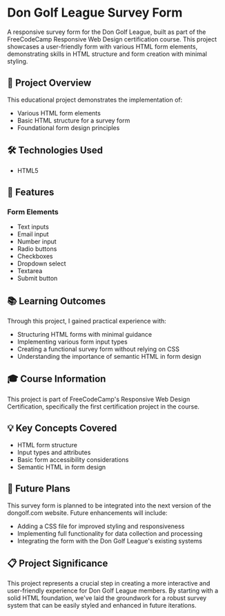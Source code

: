 # Don Golf League Survey Form

A responsive survey form for the Don Golf League, built as part of the FreeCodeCamp Responsive Web Design certification course. This project showcases a user-friendly form with various HTML form elements, demonstrating skills in HTML structure and form creation with minimal styling.

## 📝 Project Overview

This educational project demonstrates the implementation of:
* Various HTML form elements
* Basic HTML structure for a survey form
* Foundational form design principles

## 🛠️ Technologies Used

* HTML5

## 🌟 Features

### Form Elements

* Text inputs
* Email input
* Number input
* Radio buttons
* Checkboxes
* Dropdown select
* Textarea
* Submit button

## 📚 Learning Outcomes

Through this project, I gained practical experience with:
* Structuring HTML forms with minimal guidance
* Implementing various form input types
* Creating a functional survey form without relying on CSS
* Understanding the importance of semantic HTML in form design

## 🎓 Course Information

This project is part of FreeCodeCamp's Responsive Web Design Certification, specifically the first certification project in the course.

## 💡 Key Concepts Covered

* HTML form structure
* Input types and attributes
* Basic form accessibility considerations
* Semantic HTML in form design

## 🔮 Future Plans

This survey form is planned to be integrated into the next version of the dongolf.com website. Future enhancements will include:
* Adding a CSS file for improved styling and responsiveness
* Implementing full functionality for data collection and processing
* Integrating the form with the Don Golf League's existing systems

## 📋 Project Significance

This project represents a crucial step in creating a more interactive and user-friendly experience for Don Golf League members. By starting with a solid HTML foundation, we've laid the groundwork for a robust survey system that can be easily styled and enhanced in future iterations.
